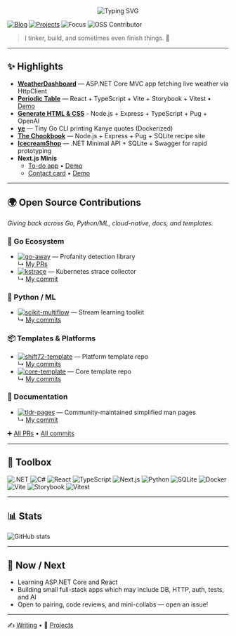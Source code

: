 <!-- Profile Header -->
<p align="center">
  <img src="https://readme-typing-svg.demolab.com?font=Inter&weight=600&size=22&duration=2500&pause=700&center=true&vCenter=true&width=520&lines=Hi%2C+I'm+Imran+%F0%9F%91%8B;Web+%26+.NET+tinkerer;" alt="Typing SVG" />
</p>

[![Blog](https://img.shields.io/badge/Blog-Hashnode-0969DA?logo=hashnode&logoColor=white)](https://hashnode.com/@i8abyte)  [![Projects](https://img.shields.io/badge/Projects-Hub-0ea5e9?logo=github&logoColor=white)](https://github.com/imran-salim?tab=repositories)  ![Focus](https://img.shields.io/badge/Focus-.NET%20%7C%20React-22c55e)  ![OSS Contributor](https://img.shields.io/badge/OSS-Contributor-34d399)  

> I tinker, build, and sometimes even finish things. 🚀  

---

## ✨ Highlights

- **[WeatherDashboard](https://github.com/imran-salim/WeatherDashboard)** — ASP.NET Core MVC app fetching live weather via HttpClient  
- **[Periodic Table](https://github.com/imran-salim/chemical-element-array)** — React + TypeScript + Vite + Storybook + Vitest • [Demo](https://chemical-element-array.vercel.app/)
- **[Generate HTML & CSS](https://github.com/imran-salim/generate-html-css)** - Node.js + Express + TypeScript + Pug + OpenAI
- **[ye](https://github.com/imran-salim/ye)** — Tiny Go CLI printing Kanye quotes (Dockerized)  
- **[The Chookbook](https://github.com/imran-salim/the-chookbook)** — Node.js + Express + Pug + SQLite recipe site
- **[IcecreamShop](https://github.com/imran-salim/IcecreamShop)** — .NET Minimal API + SQLite + Swagger for rapid prototyping  
- **Next.js Minis**  
  - [To-do app](https://github.com/imran-salim/todo-list) • [Demo](https://todo-list-eight-ruddy-13.vercel.app)  
  - [Contact card](https://github.com/imran-salim/contact-card) • [Demo](https://contact-card-puce.vercel.app)  

---

## 🌍 Open Source Contributions  

_Giving back across Go, Python/ML, cloud-native, docs, and templates._  

### 🚀 Go Ecosystem
- [![go-away](https://img.shields.io/badge/go--away-00ADD8?logo=go&logoColor=white)](https://github.com/TwiN/go-away) — Profanity detection library  
  ↳ [My PRs](https://github.com/TwiN/go-away/pulls?q=is%3Apr+author%3Aimran-salim)  
- [![kstrace](https://img.shields.io/badge/kstrace-326CE5?logo=kubernetes&logoColor=white)](https://github.com/MichaelWasher/kstrace) — Kubernetes strace collector  
  ↳ [My commit](https://github.com/MichaelWasher/kstrace/commit/488f94fd90f8b1bdf267afc29f13a46882ef7754)  

### 🐍 Python / ML
- [![scikit-multiflow](https://img.shields.io/badge/scikit--multiflow-F7931E?logo=python&logoColor=white)](https://github.com/scikit-multiflow/scikit-multiflow) — Stream learning toolkit  
  ↳ [My commits](https://github.com/scikit-multiflow/scikit-multiflow/commits?author=imran-salim)  

### 📦 Templates & Platforms
- [![shift72-template](https://img.shields.io/badge/shift72--template-0ea5e9?logo=github&logoColor=white)](https://github.com/shift72/shift72-template) — Platform template repo  
  ↳ [My commits](https://github.com/shift72/shift72-template/commits?author=imran-salim)  
- [![core-template](https://img.shields.io/badge/core--template-0ea5e9?logo=github&logoColor=white)](https://github.com/shift72/core-template) — Core template repo  
  ↳ [My commits](https://github.com/shift72/core-template/commits?author=imran-salim)  

### 📖 Documentation
- [![tldr-pages](https://img.shields.io/badge/tldr--pages-FF4785?logo=markdown&logoColor=white)](https://github.com/tldr-pages/tldr) — Community-maintained simplified man pages  
  ↳ [My commit](https://github.com/tldr-pages/tldr/commit/ba01a1bfa433efaab7ad3159cdfa5f8c5d80dbdb)  

➕ [All PRs](https://github.com/pulls?q=is%3Apr+author%3Aimran-salim) • [All commits](https://github.com/search?q=author%3Aimran-salim&type=commits)  

---

## 🧰 Toolbox

![.NET](https://img.shields.io/badge/.NET-512BD4?logo=dotnet&logoColor=white)  ![C#](https://img.shields.io/badge/C%23-239120?logo=csharp&logoColor=white)  ![React](https://img.shields.io/badge/React-20232A?logo=react&logoColor=61DAFB)  ![TypeScript](https://img.shields.io/badge/TypeScript-3178C6?logo=typescript&logoColor=white)  ![Next.js](https://img.shields.io/badge/Next.js-000000?logo=nextdotjs&logoColor=white)  ![Python](https://img.shields.io/badge/Python-FFD43B?logo=python&logoColor=blue)  ![SQLite](https://img.shields.io/badge/SQLite-003B57?logo=sqlite&logoColor=white)  ![Docker](https://img.shields.io/badge/Docker-2496ED?logo=docker&logoColor=white)  ![Vite](https://img.shields.io/badge/Vite-646CFF?logo=vite&logoColor=white)  ![Storybook](https://img.shields.io/badge/Storybook-FF4785?logo=storybook&logoColor=white)  ![Vitest](https://img.shields.io/badge/Vitest-6E9F18?logo=vitest&logoColor=white)  

---

## 📊 Stats  

![GitHub stats](https://github-readme-stats.vercel.app/api?username=imran-salim&show_icons=true&include_all_commits=true&rank_icon=github&hide_title=true&theme=transparent)  

---

## 🚀 Now / Next  

- Learning ASP.NET Core and React
- Building small full-stack apps which may include DB, HTTP, auth, tests, and AI  
- Open to pairing, code reviews, and mini-collabs — open an issue!  

---

✍️ [Writing](https://hashnode.com/@i8abyte) • 📂 [Projects](https://github.com/imran-salim?tab=repositories)
